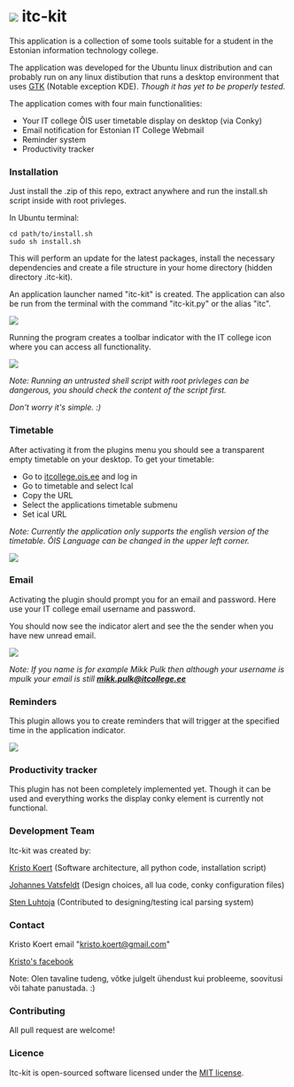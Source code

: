 <img src="http://www.itcollege.ee/wp-content/themes/itk/images/logo_small.png" /> itc-kit
======

This application is a collection of some tools suitable for a student in the Estonian information technology college.

The application was developed for the Ubuntu linux distribution and can probably run on any linux distibution that runs a desktop environment that uses [GTK](http://en.wikipedia.org/wiki/Category:Desktop_environments_based_on_GTK%2B)
(Notable exception KDE). *Though it has yet to be properly tested.*

The application comes with four main functionalities:

 * Your IT college ÕIS user timetable display on desktop (via Conky) 
 * Email notification for Estonian IT College Webmail
 * Reminder system
 * Productivity tracker

 
### Installation

Just install the .zip of this repo, extract anywhere and run the install.sh script inside with root privleges. 

In Ubuntu terminal:
```shell
cd path/to/install.sh
sudo sh install.sh
```

This will perform an update for the latest packages, install the necessary dependencies and create a file structure in your home directory (hidden directory .itc-kit). 

An application launcher named "itc-kit" is created. The application can also be run from the terminal with the command "itc-kit.py" or the alias "itc".

<img src="http://enos.itcollege.ee/~kkoert/app_launcher_small.png" />

Running the program creates a toolbar indicator with the IT college icon where you can access all functionality.

<img src="http://enos.itcollege.ee/~kkoert/All_small.png" />

*Note: Running an untrusted shell script with root privleges can be dangerous, you should check the content of the script first.*

*Don't worry it's simple. :)*

### Timetable

After activating it from the plugins menu you should see a transparent empty timetable on your  desktop. To get your timetable:
 
 * Go to [itcollege.ois.ee](https://itcollege.ois.ee/) and log in
 * Go to timetable and select Ical
 * Copy the URL
 * Select the applications timetable submenu
 * Set ical URL

*Note: Currently the application only supports the english version of the timetable. ÕIS Language can be changed in the upper left corner.*

<img src="http://enos.itcollege.ee/~kkoert/timetable.png" />

### Email

Activating the plugin should prompt you for an email and password. Here use your IT college email username and password.

You should now see the indicator alert and see the the sender when you have new unread email.

<img src="http://enos.itcollege.ee/~kkoert/email_small.png" />

*Note: If you name is for example Mikk Pulk then although your username is mpulk your email is still **mikk.pulk@itcollege.ee***

### Reminders

This plugin allows you to create reminders that will trigger at the specified time in the application indicator.

<img src="http://enos.itcollege.ee/~kkoert/stahp_small.png" />

### Productivity tracker

This plugin has not been completely implemented yet. Though it can be used and everything works the display conky element is currently not functional. 

### Development Team

Itc-kit was created by:

[Kristo Koert](https://github.com/KristoKoert) (Software architecture, all python code, installation script)

[Johannes Vatsfeldt](https://github.com/JVats)
 (Design choices, all lua code, conky configuration files)

[Sten Luhtoja](https://github.com/Steckenbauer)
 (Contributed to designing/testing ical parsing system)
 
### Contact

Kristo Koert email "kristo.koert@gmail.com"

[Kristo's facebook](https://www.facebook.com/kristo.koert)

Note: Olen tavaline tudeng, võtke julgelt ühendust kui probleeme, soovitusi või tahate panustada. :) 

### Contributing

All pull request are welcome!

### Licence

Itc-kit is open-sourced software licensed under the [MIT license](http://opensource.org/licenses/MIT).
